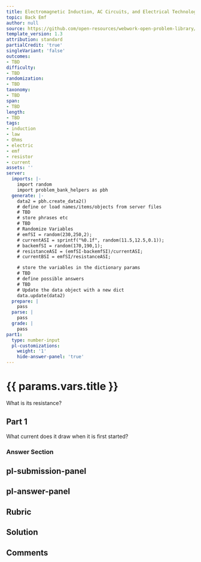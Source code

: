 ```yaml
---
title: Electromagnetic Induction, AC Circuits, and Electrical Technologies
topic: Back Emf
author: null
source: https://github.com/open-resources/webwork-open-problem-library/tree/master/Contrib/BrockPhysics/College_Physics_Urone/23.Electromagnetic_Induction_AC_Circuits_and_Electrical_Technologies/23-06.Back_Emf/NU_U17_23_06_002.pg
template_version: 1.3
attribution: standard
partialCredit: 'true'
singleVariant: 'false'
outcomes:
- TBD
difficulty:
- TBD
randomization:
- TBD
taxonomy:
- TBD
span:
- TBD
length:
- TBD
tags:
- induction
- law
- Ohms
- electric
- emf
- resistor
- current
assets: ''
server:
  imports: |-
    import random
    import problem_bank_helpers as pbh
  generate: |-
    data2 = pbh.create_data2()
    # define or load names/items/objects from server files
    # TBD
    # store phrases etc
    # TBD
    # Randomize Variables
    # emfSI = random(230,250,2);
    # currentASI = sprintf("%0.1f", random(11.5,12.5,0.1));
    # backemfSI = random(170,190,1);
    # resistanceASI = (emfSI-backemfSI)/currentASI;
    # currentBSI = emfSI/resistanceASI;

    # store the variables in the dictionary params
    # TBD
    # define possible answers
    # TBD
    # Update the data object with a new dict
    data.update(data2)
  prepare: |
    pass
  parse: |
    pass
  grade: |
    pass
part1:
  type: number-input
  pl-customizations:
    weight: '1'
    hide-answer-panel: 'true'
---
```


# {{ params.vars.title }} 


What is its resistance?

## Part 1 
What current does it draw when it is first started? 


 ### Answer Section


## pl-submission-panel 


## pl-answer-panel 


## Rubric 


## Solution 


## Comments 


